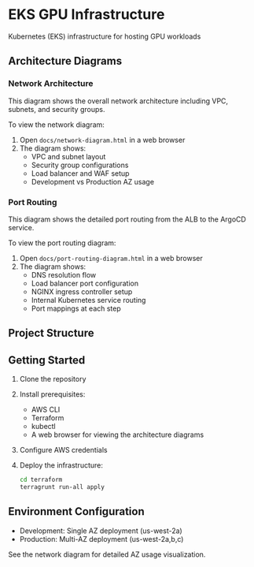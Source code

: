 # EKS GPU Infrastructure

Kubernetes (EKS) infrastructure for hosting GPU workloads

## Architecture Diagrams

### Network Architecture
This diagram shows the overall network architecture including VPC, subnets, and security groups.

To view the network diagram:
1. Open `docs/network-diagram.html` in a web browser
2. The diagram shows:
   - VPC and subnet layout
   - Security group configurations
   - Load balancer and WAF setup
   - Development vs Production AZ usage

### Port Routing
This diagram shows the detailed port routing from the ALB to the ArgoCD service.

To view the port routing diagram:
1. Open `docs/port-routing-diagram.html` in a web browser
2. The diagram shows:
   - DNS resolution flow
   - Load balancer port configuration
   - NGINX ingress controller setup
   - Internal Kubernetes service routing
   - Port mappings at each step

## Project Structure

## Getting Started

1. Clone the repository
2. Install prerequisites:
   - AWS CLI
   - Terraform
   - kubectl
   - A web browser for viewing the architecture diagrams

3. Configure AWS credentials
4. Deploy the infrastructure:
   ```bash
   cd terraform
   terragrunt run-all apply
   ```

## Environment Configuration

- Development: Single AZ deployment (us-west-2a)
- Production: Multi-AZ deployment (us-west-2a,b,c)

See the network diagram for detailed AZ usage visualization.
